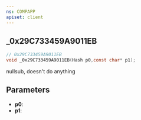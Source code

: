```yaml
---
ns: COMPAPP
apiset: client
---
```

## _0x29C733459A9011EB

```c
// 0x29C733459A9011EB
void _0x29C733459A9011EB(Hash p0,const char* p1);
```

nullsub, doesn't do anything

## Parameters
* **p0**:
* **p1**: